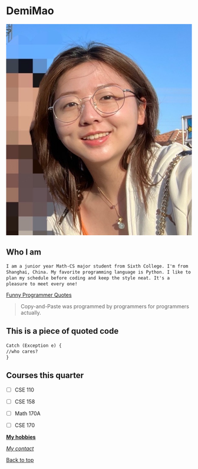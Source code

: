 # DemiMao
![Demi's picture](demi_picture.JPG)

## Who I am

    I am a junior year Math-CS major student from Sixth College. I'm from Shanghai, China. My favorite programming language is Python. I like to plan my schedule before coding and keep the style neat. It's a pleasure to meet every one!

[Funny Programmer Quotes](https://betterprogramming.pub/101-funny-programmer-quotes-76c7f335b92d)
> Copy-and-Paste was programmed by programmers for programmers actually.

## This is a piece of quoted code
```
Catch (Exception e) {
//who cares?
}
```



## Courses this quarter
- [ ] CSE 110
- [ ] CSE 158
- [ ] Math 170A
- [ ] CSE 170


[**My hobbies**](hobby.md) 

[*My contact*](contact.md)

[Back to top](#demimao)

    